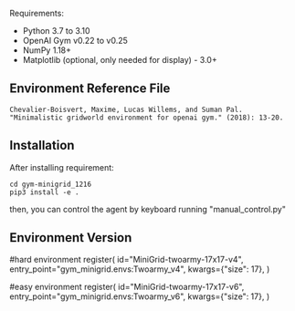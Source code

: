 
Requirements:
- Python 3.7 to 3.10
- OpenAI Gym v0.22 to v0.25
- NumPy 1.18+
- Matplotlib (optional, only needed for display) - 3.0+

## Environment Reference  File

```
Chevalier-Boisvert, Maxime, Lucas Willems, and Suman Pal. "Minimalistic gridworld environment for openai gym." (2018): 13-20.
```


## Installation
After installing requirement:

```
cd gym-minigrid_1216
pip3 install -e .
```

then, you can control the agent by keyboard running "manual_control.py"

## Environment Version

#hard environment
register(
    id="MiniGrid-twoarmy-17x17-v4",
    entry_point="gym_minigrid.envs:Twoarmy_v4",
    kwargs={"size": 17},
)

#easy environment
register(
    id="MiniGrid-twoarmy-17x17-v6",
    entry_point="gym_minigrid.envs:Twoarmy_v6",
    kwargs={"size": 17},
)


